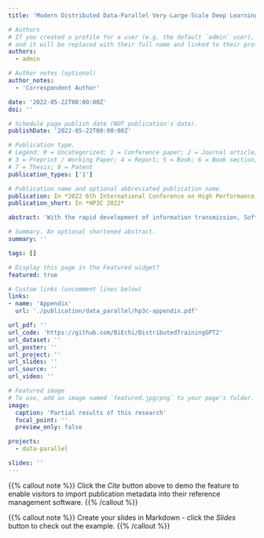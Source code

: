 ```yaml
---
title: 'Modern Distributed Data-Parallel Very-Large-Scale Deep Learning Pre-training Strategies for NLP models'

# Authors
# If you created a profile for a user (e.g. the default `admin` user), write the username (folder name) here
# and it will be replaced with their full name and linked to their profile.
authors:
  - admin

# Author notes (optional)
author_notes:
  - 'Correspondent Author'

date: '2022-05-22T00:00:00Z'
doi: ''

# Schedule page publish date (NOT publication's date).
publishDate: '2022-05-22T00:00:00Z'

# Publication type.
# Legend: 0 = Uncategorized; 1 = Conference paper; 2 = Journal article;
# 3 = Preprint / Working Paper; 4 = Report; 5 = Book; 6 = Book section;
# 7 = Thesis; 8 = Patent
publication_types: ['1']

# Publication name and optional abbreviated publication name.
publication: In *2022 6th International Conference on High Performance Compilation, Computing and Communications*
publication_short: In *HP3C 2022*

abstract: 'With the rapid development of information transmission, Software as a Service (SaaS) is developing at a rapid speed that everything originally local tends to be transplanted onto servers and executed on the cloud. WebGPU is such a SaaS system that it holds the GPU-equipped server to execute students’ CUDA code and releases the RESTful front-end website for students to write their code on. However, programming on an HTML-based interface is not satisfactory due to a lack of syntax highlighting and automatic keyword complement. On the other side, Visual Studio Code is now becoming the most popular programming interface due to its strong community and eclectic functionalities. Thus, we propose such a system that, students write code locally using VS Code with its coding-auxiliary extensions, and push the code to WebGPU with only one button pressed using our VSC-WebGPU extension. The extension is divided into 4 parts: the login process for automatically logging the student into WebGPU, the pull process that pulls the code down to the local workspace, the push process that copies the code to the browser for compiling and running, and the exit process to exit the browser and close the connection. This 4-step architecture is also applicable for any other automated tools to push local code to authorization- required SaaS systems using Web automata.'

# Summary. An optional shortened abstract.
summary: ''

tags: []

# Display this page in the Featured widget?
featured: true

# Custom links (uncomment lines below)
links:
- name: 'Appendix'
  url: './publication/data_parallel/hp3c-appendix.pdf'

url_pdf: ''
url_code: 'https://github.com/BiEchi/DistributedTrainingGPT2' 
url_dataset: ''
url_poster: ''
url_project: ''
url_slides: ''
url_source: ''
url_video: ''

# Featured image
# To use, add an image named `featured.jpg/png` to your page's folder.
image:
  caption: 'Partial results of this research'
  focal_point: ''
  preview_only: false

projects:
  - data-parallel

slides: ''
---
```


{{% callout note %}}
Click the _Cite_ button above to demo the feature to enable visitors to import publication metadata into their reference management software.
{{% /callout %}}

{{% callout note %}}
Create your slides in Markdown - click the _Slides_ button to check out the example.
{{% /callout %}}

